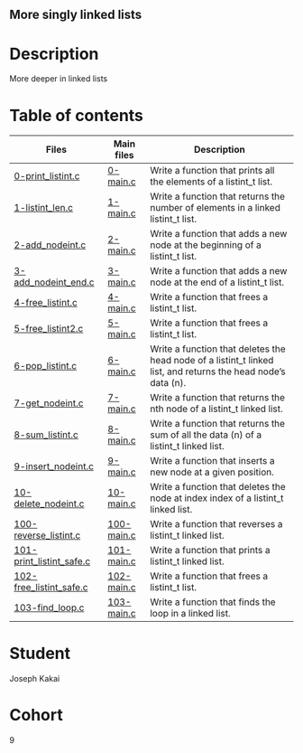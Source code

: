 ## More singly linked lists

# Description
More deeper in linked lists

# Table of contents
Files | Main files | Description
------|------------|------------
[0-print_listint.c](./0-print_listint.c) | [0-main.c](./0-main.c) | Write a function that prints all the elements of a listint_t list.
[1-listint_len.c](./1-listint_len.c) | [1-main.c](./1-main.c) | Write a function that returns the number of elements in a linked listint_t list.
[2-add_nodeint.c](./2-add_nodeint.c) | [2-main.c](./2-main.c) | Write a function that adds a new node at the beginning of a listint_t list.
[3-add_nodeint_end.c](./3-add_nodeint_end.c) | [3-main.c](./3-main.c) |  Write a function that adds a new node at the end of a listint_t list.
[4-free_listint.c](./4-free_listint.c) | [4-main.c](./4-main.c ) | Write a function that frees a listint_t list.
[5-free_listint2.c](./5-free_listint2.c) | [5-main.c](./5-main.c) | Write a function that frees a listint_t list.
[6-pop_listint.c](./6-pop_listint.c) | [6-main.c](./6-main.c) | Write a function that deletes the head node of a listint_t linked list, and returns the head node’s data (n).
[7-get_nodeint.c](./7-get_nodeint.c) | [7-main.c](./7-main.c) | Write a function that returns the nth node of a listint_t linked list.
[8-sum_listint.c](./8-sum_listint.c) | [8-main.c](./8-main.c) | Write a function that returns the sum of all the data (n) of a listint_t linked list.
[9-insert_nodeint.c](./9-insert_nodeint.c) | [9-main.c](./9-main.c) | Write a function that inserts a new node at a given position.
[10-delete_nodeint.c](./10-delete_nodeint.c) | [10-main.c](./10-main.c) | Write a function that deletes the node at index index of a listint_t linked list.
[100-reverse_listint.c](./100-reverse_listint.c) | [100-main.c](./100-main.c) | Write a function that reverses a listint_t linked list.
[101-print_listint_safe.c](./101-print_listint_safe.c) | [101-main.c](./101-main.c) | Write a function that prints a listint_t linked list.
[102-free_listint_safe.c](./102-free_listint_safe.c) | [102-main.c](./102-main.c) | Write a function that frees a listint_t list.
[103-find_loop.c](./103-find_loop.c) | [103-main.c](./103-main.c) | Write a function that finds the loop in a linked list.

# Student
Joseph Kakai

# Cohort
9
